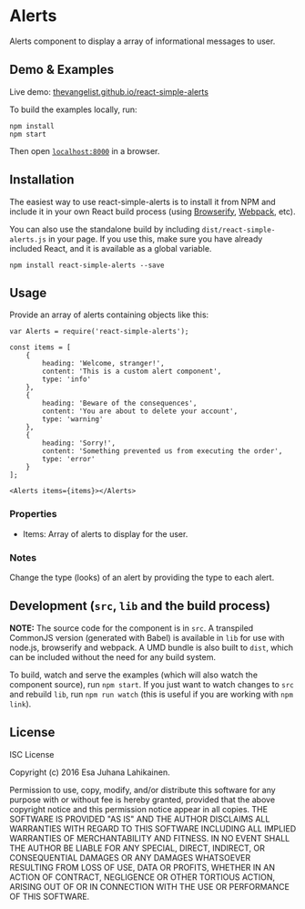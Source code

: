 # Alerts

Alerts component to display a array of informational messages to user.

## Demo & Examples

Live demo: [thevangelist.github.io/react-simple-alerts](http://thevangelist.github.io/react-simple-alerts/)

To build the examples locally, run:

```
npm install
npm start
```

Then open [`localhost:8000`](http://localhost:8000) in a browser.


## Installation

The easiest way to use react-simple-alerts is to install it from NPM and include it in your own React build process (using [Browserify](http://browserify.org), [Webpack](http://webpack.github.io/), etc).

You can also use the standalone build by including `dist/react-simple-alerts.js` in your page. If you use this, make sure you have already included React, and it is available as a global variable.

```
npm install react-simple-alerts --save
```


## Usage

Provide an array of alerts containing objects like this:

```
var Alerts = require('react-simple-alerts');

const items = [
	{
		heading: 'Welcome, stranger!',
		content: 'This is a custom alert component',
		type: 'info'
	},
	{
		heading: 'Beware of the consequences',
		content: 'You are about to delete your account',
		type: 'warning'
	},
	{
		heading: 'Sorry!',
		content: 'Something prevented us from executing the order',
		type: 'error'
	}
];

<Alerts items={items}></Alerts>
```

### Properties

* Items: Array of alerts to display for the user.

### Notes

Change the type (looks) of an alert by providing the type to each alert.

## Development (`src`, `lib` and the build process)

**NOTE:** The source code for the component is in `src`. A transpiled CommonJS version (generated with Babel) is available in `lib` for use with node.js, browserify and webpack. A UMD bundle is also built to `dist`, which can be included without the need for any build system.

To build, watch and serve the examples (which will also watch the component source), run `npm start`. If you just want to watch changes to `src` and rebuild `lib`, run `npm run watch` (this is useful if you are working with `npm link`).

## License

ISC License

Copyright (c) 2016 Esa Juhana Lahikainen.

Permission to use, copy, modify, and/or distribute this software for any purpose with or without fee is hereby granted, provided that the above copyright notice and this permission notice appear in all copies.
THE SOFTWARE IS PROVIDED "AS IS" AND THE AUTHOR DISCLAIMS ALL WARRANTIES WITH REGARD TO THIS SOFTWARE INCLUDING ALL IMPLIED WARRANTIES OF MERCHANTABILITY AND FITNESS. IN NO EVENT SHALL THE AUTHOR BE LIABLE FOR ANY SPECIAL, DIRECT, INDIRECT, OR CONSEQUENTIAL DAMAGES OR ANY DAMAGES WHATSOEVER RESULTING FROM LOSS OF USE, DATA OR PROFITS, WHETHER IN AN ACTION OF CONTRACT, NEGLIGENCE OR OTHER TORTIOUS ACTION, ARISING OUT OF OR IN CONNECTION WITH THE USE OR PERFORMANCE OF THIS SOFTWARE.
